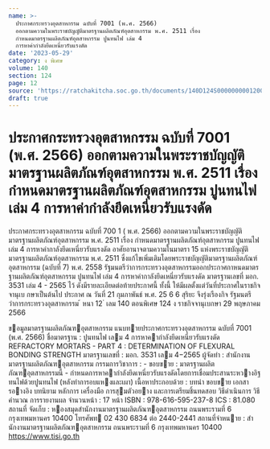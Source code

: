 ```yaml
---
name: >-
  ประกาศกระทรวงอุตสาหกรรม ฉบับที่ 7001 (พ.ศ. 2566)
  ออกตามความในพระราชบัญญัติมาตรฐานผลิตภัณฑ์อุตสาหกรรม พ.ศ. 2511 เรื่อง
  กำหนดมาตรฐานผลิตภัณฑ์อุตสาหกรรม ปูนทนไฟ เล่ม 4
  การหาค่ากำลังยึดเหนี่ยวรับแรงดัด
date: '2023-05-29'
category: ง พิเศษ
volume: 140
section: 124
page: 12
source: 'https://ratchakitcha.soc.go.th/documents/140D124S0000000001200.pdf'
draft: true
---
```


# ประกาศกระทรวงอุตสาหกรรม ฉบับที่ 7001 (พ.ศ. 2566) ออกตามความในพระราชบัญญัติมาตรฐานผลิตภัณฑ์อุตสาหกรรม พ.ศ. 2511 เรื่อง กำหนดมาตรฐานผลิตภัณฑ์อุตสาหกรรม ปูนทนไฟ เล่ม 4 การหาค่ากำลังยึดเหนี่ยวรับแรงดัด

ประกาศกระทรวงอุตสาหกรรม ฉบับที่ 700 1 ( พ.ศ. 2566) ออกตามความในพระราชบัญญัติมาตรฐานผลิตภัณฑ์อุตสาหกรรม พ.ศ. 2511 เรื่อง กำหนดมาตรฐานผลิตภัณฑ์อุตสาหกรรม ปูนทนไฟ เล่ม 4 การหาค่ากาลังยึดเหนี่ยวรับแรงดัด อาศัยอานาจตามความในมาตรา 15 แห่งพระราชบัญญัติมาตรฐานผลิตภัณฑ์อุตสาหกรรม พ.ศ. 2511 ซึ่งแก้ไขเพิ่มเติมโดยพระราชบัญญัติมาตรฐานผลิตภัณฑ์อุตสาหกรรม (ฉบับที่ 7) พ.ศ. 2558 รัฐมนตรีว่าการกระทรวงอุตสาหกรรมออกประกาศกาหนดมาตรฐานผลิตภัณฑ์อุตสาหกรรม ปูนทนไฟ เล่ม 4 การหาค่ากาลังยึดเหนี่ยวรับแรงดัด มาตรฐานเลขที่ มอก. 3531 เล่ม 4 - 2565 ไว้ ดังมีรายละเอียดต่อท้ายประกาศนี้ ทั้งนี้ ให้มีผลตั้งแต่วันที่ประกาศในราชกิจจานุเบ กษาเป็นต้นไป ประกาศ ณ วันที่ 21 กุมภาพันธ์ พ.ศ. 25 6 6 สุริยะ จึงรุ่งเรืองกิจ รัฐมนตรีว่าการกระทรวงอุตสาหกรรม ้ หนา 12 ่ เลม 140 ตอนพิเศษ 124 ง ราชกิจจานุเบกษา 29 พฤษภาคม 2566

ขอมูลมาตรฐานผลิตภัณฑอุตสาหกรรม แนบทายประกาศกระทรวงอุตสาหกรรม ฉบับที่ 7001 (พ.ศ. 2566) ชื่อมาตรฐาน : ปูนทนไฟ เลม 4 การหาคากําลังยึดเหนี่ยวรับแรงดัด REFRACTORY MORTARS - PART 4 : DETERMINATION OF FLEXURAL BONDING STRENGTH มาตรฐานเลขที่ : มอก. 3531 เลม 4−2565 ผู้จัดทํา : สํานักงานมาตรฐานผลิตภัณฑอุตสาหกรรม กรรมการวิชาการ : - ขอบขาย : มาตรฐานผลิตภัณฑอุตสาหกรรมนี้ - กําหนดการหาคากําลังยึดเหนี่ยวรับแรงดัดโดยการเชื่อมประสานระหวางอิฐ ทนไฟด้วยปูนทนไฟ (หลังทําการอบแหงและเผา) เนื้อหาประกอบด้วย : บทนํา ขอบขาย เอกสารอางอิง บทนิยาม หลักการ เครื่องมือ การสุมตัวอยาง และการเตรียมชิ้นทดสอบ วิธีดําเนินการ วิธีคํานวณ การรายงานผล จํานวนหน้า : 17 หน้า ISBN : 978-616-595-237-8 ICS : 81.080 สถานที่ จัดเก็บ : หองสมุดสํานักงานมาตรฐานผลิตภัณฑอุตสาหกรรม ถนนพระรามที่ 6 กรุงเทพมหานคร 10400 โทรศัพท 02 430 6834 ต่อ 2440-2441 สถานที่จําหนาย : สํานักงานมาตรฐานผลิตภัณฑอุตสาหกรรม ถนนพระรามที่ 6 กรุงเทพมหานคร 10400 https://www.tisi.go.th
